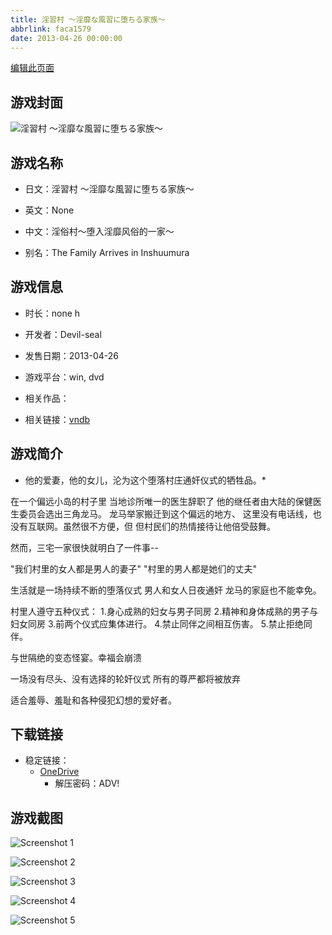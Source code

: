```yaml
---
title: 淫習村 ～淫靡な風習に堕ちる家族～
abbrlink: faca1579
date: 2013-04-26 00:00:00
---
```

[编辑此页面](https://github.com/ACG-3/ADV3-source/blob/main/source/_posts/games/%E6%B7%AB%E7%BF%92%E6%9D%91%20%EF%BD%9E%E6%B7%AB%E9%9D%A1%E3%81%AA%E9%A2%A8%E7%BF%92%E3%81%AB%E5%A0%95%E3%81%A1%E3%82%8B%E5%AE%B6%E6%97%8F%EF%BD%9E.md)

## 游戏封面

![淫習村 ～淫靡な風習に堕ちる家族～](https://pan.timero.xyz/onedrive/img_lib_001/%E6%B7%AB%E7%BF%92%E6%9D%91%20%EF%BD%9E%E6%B7%AB%E9%9D%A1%E3%81%AA%E9%A2%A8%E7%BF%92%E3%81%AB%E5%A0%95%E3%81%A1%E3%82%8B%E5%AE%B6%E6%97%8F%EF%BD%9E_cover.avif)


## 游戏名称

- 日文：淫習村 ～淫靡な風習に堕ちる家族～
- 英文：None
- 中文：淫俗村～堕入淫靡风俗的一家～

- 别名：The Family Arrives in Inshuumura


## 游戏信息

- 时长：none h
- 开发者：Devil-seal
- 发售日期：2013-04-26
- 游戏平台：win, dvd
- 相关作品：

- 相关链接：[vndb](https://vndb.org/v12385)


## 游戏简介

* 他的爱妻，他的女儿，沦为这个堕落村庄通奸仪式的牺牲品。*

在一个偏远小岛的村子里
当地诊所唯一的医生辞职了
他的继任者由大陆的保健医生委员会选出三角龙马。
龙马举家搬迁到这个偏远的地方、
这里没有电话线，也没有互联网。虽然很不方便，但
但村民们的热情接待让他倍受鼓舞。

然而，三宅一家很快就明白了一件事--

"我们村里的女人都是男人的妻子" "村里的男人都是她们的丈夫"

生活就是一场持续不断的堕落仪式
男人和女人日夜通奸
龙马的家庭也不能幸免。

村里人遵守五种仪式：
1.身心成熟的妇女与男子同房
2.精神和身体成熟的男子与妇女同房
3.前两个仪式应集体进行。
4.禁止同伴之间相互伤害。
5.禁止拒绝同伴。

与世隔绝的变态怪宴。幸福会崩溃

一场没有尽头、没有选择的轮奸仪式 所有的尊严都将被放弃

适合羞辱、羞耻和各种侵犯幻想的爱好者。




## 下载链接

- 稳定链接：
    - [OneDrive](https://pan.timero.xyz/onedrive/adv_lib_001/%E6%B7%AB%E7%BF%92%E6%9D%91%20%EF%BD%9E%E6%B7%AB%E9%9D%A1%E3%81%AA%E9%A2%A8%E7%BF%92%E3%81%AB%E5%A0%95%E3%81%A1%E3%82%8B%E5%AE%B6%E6%97%8F%EF%BD%9E)
        - 解压密码：ADV!



## 游戏截图


![Screenshot 1](https://pan.timero.xyz/onedrive/img_lib_001/%E6%B7%AB%E7%BF%92%E6%9D%91%20%EF%BD%9E%E6%B7%AB%E9%9D%A1%E3%81%AA%E9%A2%A8%E7%BF%92%E3%81%AB%E5%A0%95%E3%81%A1%E3%82%8B%E5%AE%B6%E6%97%8F%EF%BD%9E_Screenshot_1.avif)

![Screenshot 2](https://pan.timero.xyz/onedrive/img_lib_001/%E6%B7%AB%E7%BF%92%E6%9D%91%20%EF%BD%9E%E6%B7%AB%E9%9D%A1%E3%81%AA%E9%A2%A8%E7%BF%92%E3%81%AB%E5%A0%95%E3%81%A1%E3%82%8B%E5%AE%B6%E6%97%8F%EF%BD%9E_Screenshot_2.avif)

![Screenshot 3](https://pan.timero.xyz/onedrive/img_lib_001/%E6%B7%AB%E7%BF%92%E6%9D%91%20%EF%BD%9E%E6%B7%AB%E9%9D%A1%E3%81%AA%E9%A2%A8%E7%BF%92%E3%81%AB%E5%A0%95%E3%81%A1%E3%82%8B%E5%AE%B6%E6%97%8F%EF%BD%9E_Screenshot_3.avif)

![Screenshot 4](https://pan.timero.xyz/onedrive/img_lib_001/%E6%B7%AB%E7%BF%92%E6%9D%91%20%EF%BD%9E%E6%B7%AB%E9%9D%A1%E3%81%AA%E9%A2%A8%E7%BF%92%E3%81%AB%E5%A0%95%E3%81%A1%E3%82%8B%E5%AE%B6%E6%97%8F%EF%BD%9E_Screenshot_4.avif)

![Screenshot 5](https://pan.timero.xyz/onedrive/img_lib_001/%E6%B7%AB%E7%BF%92%E6%9D%91%20%EF%BD%9E%E6%B7%AB%E9%9D%A1%E3%81%AA%E9%A2%A8%E7%BF%92%E3%81%AB%E5%A0%95%E3%81%A1%E3%82%8B%E5%AE%B6%E6%97%8F%EF%BD%9E_Screenshot_5.avif)

